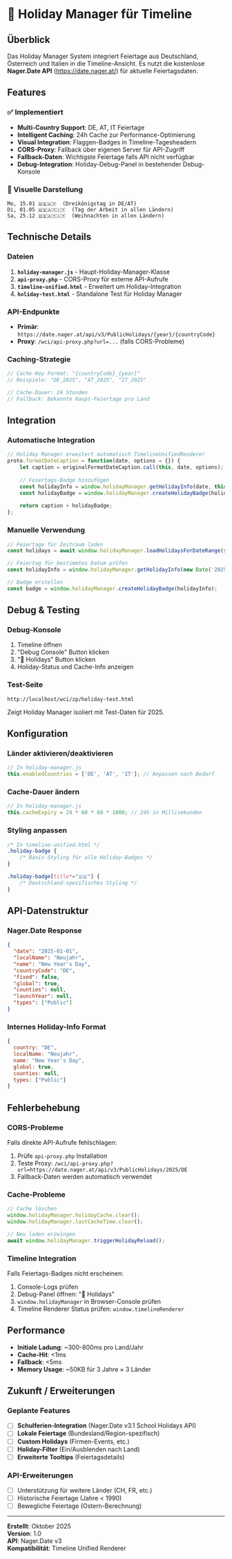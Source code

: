 # 🎉 Holiday Manager für Timeline

## Überblick

Das Holiday Manager System integriert Feiertage aus Deutschland, Österreich und Italien in die Timeline-Ansicht. Es nutzt die kostenlose **Nager.Date API** (https://date.nager.at/) für aktuelle Feiertagsdaten.

## Features

### ✅ Implementiert

- **Multi-Country Support**: DE, AT, IT Feiertage
- **Intelligent Caching**: 24h Cache zur Performance-Optimierung
- **Visual Integration**: Flaggen-Badges in Timeline-Tagesheadern
- **CORS-Proxy**: Fallback über eigenen Server für API-Zugriff
- **Fallback-Daten**: Wichtigste Feiertage falls API nicht verfügbar
- **Debug-Integration**: Holiday-Debug-Panel in bestehender Debug-Konsole

### 🎨 Visuelle Darstellung

```
Mo, 15.01 🇩🇪🇦🇹  (Dreikönigstag in DE/AT)
Di, 01.05 🇩🇪🇦🇹🇮🇹  (Tag der Arbeit in allen Ländern)
Sa, 25.12 🇩🇪🇦🇹🇮🇹  (Weihnachten in allen Ländern)
```

## Technische Details

### Dateien

1. **`holiday-manager.js`** - Haupt-Holiday-Manager-Klasse
2. **`api-proxy.php`** - CORS-Proxy für externe API-Aufrufe  
3. **`timeline-unified.html`** - Erweitert um Holiday-Integration
4. **`holiday-test.html`** - Standalone Test für Holiday Manager

### API-Endpunkte

- **Primär**: `https://date.nager.at/api/v3/PublicHolidays/{year}/{countryCode}`
- **Proxy**: `/wci/api-proxy.php?url=...` (falls CORS-Probleme)

### Caching-Strategie

```javascript
// Cache-Key Format: "{countryCode}_{year}"
// Beispiele: "DE_2025", "AT_2025", "IT_2025"

// Cache-Dauer: 24 Stunden
// Fallback: Bekannte Haupt-Feiertage pro Land
```

## Integration

### Automatische Integration

```javascript
// Holiday Manager erweitert automatisch TimelineUnifiedRenderer
proto.formatDateCaption = function(date, options = {}) {
    let caption = originalFormatDateCaption.call(this, date, options);
    
    // Feiertags-Badge hinzufügen
    const holidayInfo = window.holidayManager.getHolidayInfo(date, this.holidaysData);
    const holidayBadge = window.holidayManager.createHolidayBadge(holidayInfo);
    
    return caption + holidayBadge;
};
```

### Manuelle Verwendung

```javascript
// Feiertage für Zeitraum laden
const holidays = await window.holidayManager.loadHolidaysForDateRange(startDate, endDate);

// Feiertag für bestimmtes Datum prüfen
const holidayInfo = window.holidayManager.getHolidayInfo(new Date('2025-12-25'), holidays);

// Badge erstellen
const badge = window.holidayManager.createHolidayBadge(holidayInfo);
```

## Debug & Testing

### Debug-Konsole

1. Timeline öffnen
2. "Debug Console" Button klicken  
3. "🎉 Holidays" Button klicken
4. Holiday-Status und Cache-Info anzeigen

### Test-Seite

```
http://localhost/wci/zp/holiday-test.html
```

Zeigt Holiday Manager isoliert mit Test-Daten für 2025.

## Konfiguration

### Länder aktivieren/deaktivieren

```javascript
// In holiday-manager.js
this.enabledCountries = ['DE', 'AT', 'IT']; // Anpassen nach Bedarf
```

### Cache-Dauer ändern

```javascript
// In holiday-manager.js  
this.cacheExpiry = 24 * 60 * 60 * 1000; // 24h in Millisekunden
```

### Styling anpassen

```css
/* In timeline-unified.html */
.holiday-badge {
    /* Basis-Styling für alle Holiday-Badges */
}

.holiday-badge[title*="🇩🇪"] {
    /* Deutschland-spezifisches Styling */
}
```

## API-Datenstruktur

### Nager.Date Response

```json
{
  "date": "2025-01-01",
  "localName": "Neujahr", 
  "name": "New Year's Day",
  "countryCode": "DE",
  "fixed": false,
  "global": true,
  "counties": null,
  "launchYear": null,
  "types": ["Public"]
}
```

### Internes Holiday-Info Format

```javascript
{
  country: "DE",
  localName: "Neujahr",
  name: "New Year's Day", 
  global: true,
  counties: null,
  types: ["Public"]
}
```

## Fehlerbehebung

### CORS-Probleme

Falls direkte API-Aufrufe fehlschlagen:

1. Prüfe `api-proxy.php` Installation
2. Teste Proxy: `/wci/api-proxy.php?url=https://date.nager.at/api/v3/PublicHolidays/2025/DE`
3. Fallback-Daten werden automatisch verwendet

### Cache-Probleme  

```javascript
// Cache löschen
window.holidayManager.holidayCache.clear();
window.holidayManager.lastCacheTime.clear();

// Neu laden erzwingen
await window.holidayManager.triggerHolidayReload();
```

### Timeline Integration

Falls Feiertags-Badges nicht erscheinen:

1. Console-Logs prüfen
2. Debug-Panel öffnen: "🎉 Holidays" 
3. `window.holidayManager` in Browser-Console prüfen
4. Timeline Renderer Status prüfen: `window.timelineRenderer`

## Performance

- **Initiale Ladung**: ~300-800ms pro Land/Jahr
- **Cache-Hit**: <1ms  
- **Fallback**: <5ms
- **Memory Usage**: ~50KB für 3 Jahre × 3 Länder

## Zukunft / Erweiterungen

### Geplante Features

- [ ] **Schulferien-Integration** (Nager.Date v3.1 School Holidays API)
- [ ] **Lokale Feiertage** (Bundesland/Region-spezifisch)  
- [ ] **Custom Holidays** (Firmen-Events, etc.)
- [ ] **Holiday-Filter** (Ein/Ausblenden nach Land)
- [ ] **Erweiterte Tooltips** (Feiertagsdetails)

### API-Erweiterungen

- [ ] Unterstützung für weitere Länder (CH, FR, etc.)
- [ ] Historische Feiertage (Jahre < 1990) 
- [ ] Bewegliche Feiertage (Ostern-Berechnung)

---

**Erstellt**: Oktober 2025  
**Version**: 1.0  
**API**: Nager.Date v3  
**Kompatibilität**: Timeline Unified Renderer